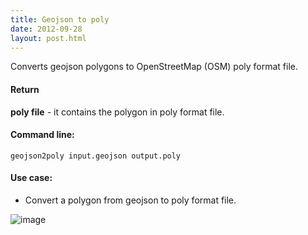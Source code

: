 ```yaml
---
title: Geojson to poly
date: 2012-09-28
layout: post.html
---
```


Converts geojson polygons to OpenStreetMap (OSM) poly format file.

#### Return

**poly file** - it contains the polygon in poly format file.

#### Command line:

```geojson2poly input.geojson output.poly```

#### Use case:
- Convert a polygon from geojson to poly format file.

![image](https://user-images.githubusercontent.com/19536044/47043059-4a5e0800-d152-11e8-9cc7-bc17ea7db362.png)
